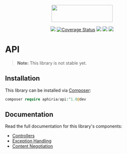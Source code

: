 <p align="center"><a href="https://www.aphiria.com" target="_blank" title="Aphiria"><img src="https://www.aphiria.com/images/aphiria-logo.svg" width="200" height="56"></a></p>

<p align="center">
<a href="https://github.com/aphiria/api/actions"><img src="https://github.com/aphiria/api/workflows/ci/badge.svg"></a>
<a href='https://coveralls.io/github/aphiria/api?branch=1.x'><img src='https://coveralls.io/repos/github/aphiria/api/badge.svg?branch=1.x' alt='Coverage Status' /></a>
<a href="https://packagist.org/packages/aphiria/api"><img src="https://poser.pugx.org/aphiria/api/v/stable.svg"></a>
<a href="https://packagist.org/packages/aphiria/api"><img src="https://poser.pugx.org/aphiria/api/v/unstable.svg"></a>
<a href="https://packagist.org/packages/aphiria/api"><img src="https://poser.pugx.org/aphiria/api/license.svg"></a>
</p>

# API

> **Note:** This library is not stable yet.

## Installation

This library can be installed via [Composer](https://getcomposer.org/download/):

```php
composer require aphiria/api:^1.0@dev
```

## Documentation

Read the full documentation for this library's components:

* <a href="https://www.aphiria.com/docs/1.x/controllers.html" target="_blank">Controllers</a>
* <a href="https://www.aphiria.com/docs/1.x/http-exception-handling.html" target="_blank">Exception Handling</a>
* <a href="https://www.aphiria.com/docs/1.x/content-negotiation.html" target="_blank">Content Negotiation</a>
